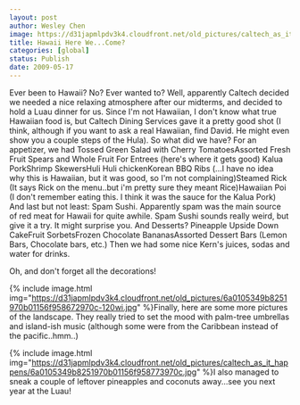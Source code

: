 ```yaml
---
layout: post
author: Wesley Chen
image: https://d31japmlpdv3k4.cloudfront.net/old_pictures/caltech_as_it_happens/6a0105349b8251970b0115708b9411970b.jpg
title: Hawaii Here We...Come?
categories: [global]
status: Publish
date: 2009-05-17
---
```


Ever been to Hawaii? 
No? 
Ever wanted to? 
Well, apparently Caltech decided we needed a nice relaxing atmosphere after our midterms, and decided to hold a Luau dinner for us. Since I'm not Hawaiian, I don't know what true Hawaiian food is, but Caltech Dining Services gave it a pretty good shot (I think, although if you want to ask a real Hawaiian, find David. He might even show you a couple steps of the Hula). 
So what did we have?
For an appetizer, we had 
Tossed Green Salad with Cherry TomatoesAssorted Fresh Fruit Spears and Whole Fruit
For Entrees (here's where it gets good)
Kalua PorkShrimp SkewersHuli Huli chickenKorean BBQ Ribs (...I have no idea why this is Hawaiian, but it was good, so I'm not complaining)Steamed Rick (It says Rick on the menu..but i'm pretty sure they meant Rice)Hawaiian Poi (I don't remember eating this. I think it was the sauce for the Kalua Pork)
And last but not least: Spam Sushi. Apparently spam was the main source of red meat for Hawaii for quite awhile. Spam Sushi sounds really weird, but give it a try. It might surprise you. 
And Desserts?
Pineapple Upside Down CakeFruit SorbetsFrozen Chocolate BananasAssorted Dessert Bars (Lemon Bars, Chocolate bars, etc.)
Then we had some nice Kern's juices, sodas and water for drinks.

Oh, and don't forget all the decorations!


{% include image.html img="https://d31japmlpdv3k4.cloudfront.net/old_pictures/6a0105349b8251970b01156f958672970c-120wi.jpg" %}Finally, here are some more pictures of the landscape. They really tried to set the mood with palm-tree umbrellas and island-ish music (although some were from the Caribbean instead of the pacific..hmm..)

{% include image.html img="https://d31japmlpdv3k4.cloudfront.net/old_pictures/caltech_as_it_happens/6a0105349b8251970b01156f958773970c.jpg" %}I also managed to sneak a couple of leftover pineapples and coconuts away...see you next year at the Luau!  
